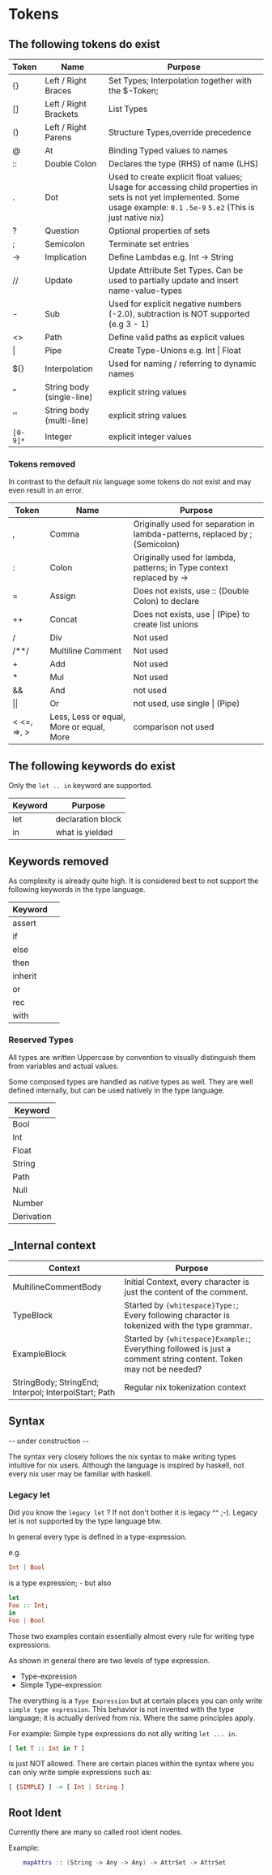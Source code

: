 # Tokens

## The following tokens do exist

|Token | Name | Purpose |
|---|---|---|
| {} | Left / Right Braces | Set Types; Interpolation together with the $-Token; |
| [] | Left / Right Brackets | List Types |
| () | Left / Right Parens | Structure Types,override precedence |
| @ | At | Binding Typed values to names |
| :: | Double Colon | Declares the type (RHS) of name (LHS) |
| . | Dot | Used to create explicit float values; Usage for accessing child properties in sets is not yet implemented. Some usage example: `0.1` `.5e-9` `5.e2` (This is just native nix) |
| ? | Question | Optional properties of sets |
| ; | Semicolon | Terminate set entries |
| -> | Implication | Define Lambdas e.g. Int -> String |
| // | Update | Update Attribute Set Types. Can be used to partially update and insert name-value-types |
| - | Sub | Used for explicit negative numbers (-2.0), subtraction is NOT supported (e.g 3 - 1) |
| <> | Path | Define valid paths as explicit values |
| \| | Pipe | Create Type-Unions e.g. Int \| Float |
| ${} | Interpolation | Used for naming / referring to dynamic names |
| " | String body (single-line) | explicit string values |
| '' | String body (multi-line) | explicit string values |
| `[0-9]*` | Integer | explicit integer values |

### Tokens removed

In contrast to the default nix language some
tokens do not exist and may even result in an error.

|Token | Name | Purpose|
|---|---|---|
| , | Comma | Originally used for separation in lambda-patterns, replaced by ; (Semicolon) |
| : | Colon | Originally used for lambda, patterns; in Type context replaced by -> |
| = | Assign | Does not exists, use :: (Double Colon) to declare |
| ++ | Concat | Does not exists, use \| (Pipe) to create list unions |
| / | Div | Not used |
| /**/ | Multiline Comment | Not used |
| + | Add | Not used |
| * | Mul | Not used |
| && | And | not used |
| \|\| | Or | not used, use single \| (Pipe) |
| < <=, =>, >  | Less, Less or equal, More or equal, More | comparison not used |

## The following keywords do exist

Only the `let .. in` keyword are supported.

|Keyword |  Purpose |
|---|---|
| let | declaration block |  
| in | what is yielded |

## Keywords removed

As complexity is already quite high. It is considered best to not support the following keywords in the type language.

|Keyword | |
|---|---|
|assert |  |
|if |  |
|else |  |
|then |  |
|inherit |  |
|or |  |
|rec |  |
|with |  |

### Reserved Types

All types are written Uppercase by convention to visually distinguish them from variables and actual values.

Some composed types are handled as native types as well. They are well defined internally, but can be used natively in the type language.

|Keyword |
|---|
| Bool |
| Int |
| Float |
| String |
| Path |
| Null |
| Number |
| Derivation |

## _Internal context

|Context | Purpose |
|---|---|
| MultilineCommentBody | Initial Context, every character is just the content of the comment. |
| TypeBlock | Started by `{whitespace}Type:`; Every following character is tokenized with the type grammar. |
| ExampleBlock | Started by `{whitespace}Example:`; Everything followed is just a comment string content. Token may not be needed? |
| StringBody; StringEnd; Interpol; InterpolStart; Path | Regular nix tokenization context |

## Syntax

-- under construction --

The syntax very closely follows the nix syntax to make writing types intuitive for nix users. Although the language is inspired by haskell, not every nix user may be familiar with haskell.

### Legacy let

Did you know the `legacy let` ? If not don't bother it is legacy ^^ ;-). Legacy let is not supported by the type language btw.

In general every type is defined in a type-expression.

e.g.

```hs
Int | Bool
```

is a type expression; - but also

```hs
let
Foo :: Int;
in
Foo | Bool
```

Those two examples contain essentially almost every rule for writing type expressions.

As shown in general there are two levels of type expression.

- Type-expression
- Simple Type-expression

The everything is a `Type Expression` but at certain places you can only write `simple type expression`. This behavior is not invented with the type language; it is actually derived from nix.
Where the same principles apply.

For example: Simple type expressions do not ally writing `let ... in`.

```hs
[ let T :: Int in T ]
```

is just NOT allowed.
There are certain places within the syntax where you can only write simple expressions such as:

```hs
[ {SIMPLE} ] -> [ Int | String ]
```

## Root Ident

Currently there are many so called root ident nodes.

Example:

```nix  
    mapAttrs :: (String -> Any -> Any) -> AttrSet -> AttrSet
```
